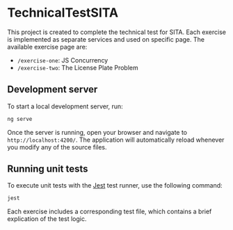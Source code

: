 # TechnicalTestSITA

This project is created to complete the technical test for SITA.
Each exercise is implemented as separate services and used on specific page. The available exercise page are:

- `/exercise-one`: JS Concurrency
- `/exercise-two`: The License Plate Problem

## Development server

To start a local development server, run:

```bash
ng serve
```

Once the server is running, open your browser and navigate to `http://localhost:4200/`. The application will automatically reload whenever you modify any of the source files.

## Running unit tests

To execute unit tests with the [Jest](https://jestjs.io/) test runner, use the following command:

```bash
jest
```

Each exercise includes a corresponding test file, which contains a brief explication of the test logic.
